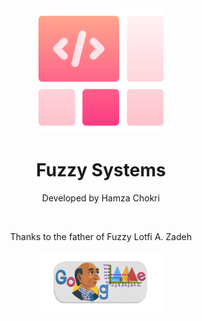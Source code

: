 <div align="center">

  <img src="logo.png" alt="logo" width="200" height="auto" />
  <h1> Fuzzy Systems </h1>
  
  <p>
    Developed by Hamza Chokri 
   
  </p><br />
  <p>
     Thanks to the father of Fuzzy Lotfi A. Zadeh
  </p>
<img src="lotfi-zadeh-doodle-header.webp" alt="logo" width="200" height="auto" />
